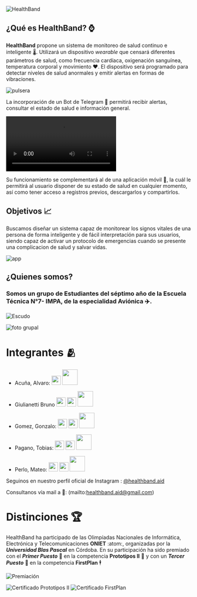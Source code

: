 ![HealthBand](https://github.com/impatrq/healthband/blob/main/assets/logo%20completo.png)

## ¿Qué es HealthBand? ⌚

**HealthBand** propone un sistema de monitoreo de salud continuo e inteligente :thermometer:. Utilizará un dispositivo *wearable* que censará diferentes parámetros de salud, como frecuencia cardíaca, oxigenación sanguínea, temperatura corporal y movimiento :heart:. El dispositivo será programado para detectar niveles de salud anormales y emitir alertas en formas de vibraciones.

![pulsera](https://github.com/impatrq/healthband/blob/main/assets/health_band.jpg)


La incorporación de un Bot de Telegram 💬 permitirá recibir alertas, consultar el estado de salud e información general.


![HealthBot](https://github.com/impatrq/healthband/blob/main/assets/bot%20de%20telegram.mp4)


Su funcionamiento se complementará al de una aplicación móvil :iphone:, la cuál le permitirá al usuario disponer de su estado de salud en cualquier momento, así como tener acceso a registros previos, descargarlos y compartirlos.



## Objetivos 📈

Buscamos diseñar un sistema capaz de monitorear los signos vitales de una persona de forma inteligente y de fácil interpretación para sus usuarios,  siendo capaz de activar un protocolo de emergencias cuando se presente una complicacion de salud y salvar vidas. 

![app](https://github.com/impatrq/healthband/blob/main/assets/app_image.png)

## ¿Quienes somos?

### Somos un grupo de Estudiantes del séptimo año de la **Escuela Técnica N°7- IMPA**, de la especialidad **Aviónica** ✈️.


![Escudo](logo.png)


![foto grupal](assets/fotogrupal.jpg)


# Integrantes 🫂


* Acuña, Alvaro:
[<img src="https://github.com/tobiasp25/tobiasp25/blob/main/81AAE124-0B8F-4C13-B814-09BCAB1E2FAA.PNG" width=25>](https://www.linkedin.com/in/álvaro-daniel-acuña-788ab9264/)
[<img src="https://github.com/impatrq/healthband/blob/main/assets/663-6633616_icono-de-correo-blanco-png.png-removebg-preview.png" width=42 color='#fcb6da'>](alvarodaniel977@gmail.com)



* Giulianetti Bruno
[<img src="https://github.com/tobiasp25/tobiasp25/blob/main/C30477D6-336B-46B0-B594-780BA953D7ED.PNG" width=25 color='#fcb6da'>](https://www.instagram.com/br1egm/) 
[<img src="https://github.com/tobiasp25/tobiasp25/blob/main/81AAE124-0B8F-4C13-B814-09BCAB1E2FAA.PNG" width=25>](https://www.linkedin.com/in/bruno-giulianetti-527489281/)
[<img src="https://github.com/impatrq/healthband/blob/main/assets/663-6633616_icono-de-correo-blanco-png.png-removebg-preview.png" width=42 color='#fcb6da'>](zazitag@gmail.com)



* Gomez, Gonzalo:
[<img src="https://github.com/tobiasp25/tobiasp25/blob/main/C30477D6-336B-46B0-B594-780BA953D7ED.PNG" width=25 color='#fcb6da'>](https://www.instagram.com/gomez.gonza01/) 
[<img src="https://github.com/tobiasp25/tobiasp25/blob/main/81AAE124-0B8F-4C13-B814-09BCAB1E2FAA.PNG" width=25>](https://www.linkedin.com/in/gonzalo-martin-gomez-5134b2280/)
[<img src="https://github.com/impatrq/healthband/blob/main/assets/663-6633616_icono-de-correo-blanco-png.png-removebg-preview.png" width=42 color='#fcb6da'>](gonzalogomez9673@gmail.com)



* Pagano, Tobias: 
[<img src="https://github.com/tobiasp25/tobiasp25/blob/main/C30477D6-336B-46B0-B594-780BA953D7ED.PNG" width=25 color='#fcb6da'>](https://www.instagram.com/tobiass.p/) 
[<img src="https://github.com/tobiasp25/tobiasp25/blob/main/81AAE124-0B8F-4C13-B814-09BCAB1E2FAA.PNG" width=25>](https://www.linkedin.com/in/tob%C3%ADas-pagano-05b810268/)
[<img src="https://github.com/impatrq/healthband/blob/main/assets/663-6633616_icono-de-correo-blanco-png.png-removebg-preview.png" width=42 color='#fcb6da'>](paganotobias05@gmail.com)



* Perlo, Mateo:
[<img src="https://github.com/tobiasp25/tobiasp25/blob/main/C30477D6-336B-46B0-B594-780BA953D7ED.PNG" width=25 color='#fcb6da'>](https://www.instagram.com/mateo.perlo32/) 
[<img src="https://github.com/tobiasp25/tobiasp25/blob/main/81AAE124-0B8F-4C13-B814-09BCAB1E2FAA.PNG" width=25>](https://www.linkedin.com/in/mateo-perlo-324630273/)
[<img src="https://github.com/impatrq/healthband/blob/main/assets/663-6633616_icono-de-correo-blanco-png.png-removebg-preview.png" width=42 color='#fcb6da'>](mateoperlo22@gmail.com)



Seguinos en nuestro perfil oficial de Instagram : [@healthband.aid](https://www.instagram.com/healthband.aid/)

Consultanos vía mail a 📧: (mailto:healthband.aid@gmail.com) 


# Distinciones 🏆

HealthBand ha participado de las Olimpíadas Nacionales de Informática, Electrónica y Telecomunicaciones **ONIET** :atom:, organizadas por la ***Universidad Blas Pascal*** en Córdoba. En su participación ha sido premiado con el ***Primer Puesto*** 🥇 en la competencia **Prototipos II** 🤖 y con un ***Tercer Puesto*** 🥉 en la competencia **FirstPlan** 🕴️


![Premiación](https://github.com/impatrq/healthband/blob/main/assets/premiacion%20oniet.JPG)

![Certificado Prototipos II](https://github.com/impatrq/healthband/blob/main/assets/certificado%20oniet_page-0001.jpg)
![Certificado FirstPlan](https://github.com/impatrq/healthband/blob/main/assets/certificado%20firstplan_page-0001.jpg)
